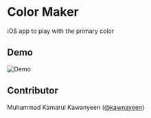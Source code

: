 Color Maker
=============

iOS app to play with the primary color

Demo
----

![Demo](https://media.giphy.com/media/l0HUkgGl3b3FXeCRO/giphy.gif)

Contributor
-----------
Muhammad Kamarul Kawanyeen ([@kawnayeen](https://github.com/kawnayeen))
